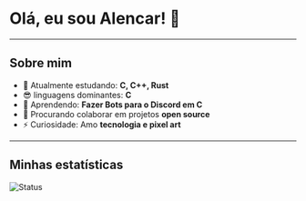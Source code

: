 # Olá, eu sou Alencar! 👋

---

## Sobre mim
- 🔭 Atualmente estudando: **C, C++, Rust**  
- 😎 linguagens dominantes: **C**
- 🌱 Aprendendo: **Fazer Bots para o Discord em C**  
- 👯 Procurando colaborar em projetos **open source**  
- ⚡ Curiosidade: Amo **tecnologia e pixel art**


---

## Minhas estatísticas
![Status](https://github-readme-stats.vercel.app/api?username=alencar&show_icons=true&theme=tokyonight)


